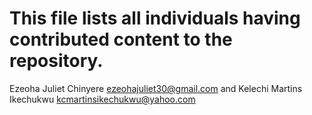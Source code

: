 # This file lists all individuals having contributed content to the repository.

Ezeoha Juliet Chinyere <ezeohajuliet30@gmail.com> and
Kelechi Martins Ikechukwu <kcmartinsikechukwu@yahoo.com>
